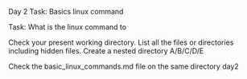 Day 2 Task: Basics linux command

Task: What is the linux command to

Check your present working directory.
List all the files or directories including hidden files.
Create a nested directory A/B/C/D/E

Check the basic_linux_commands.md file on the same directory day2
